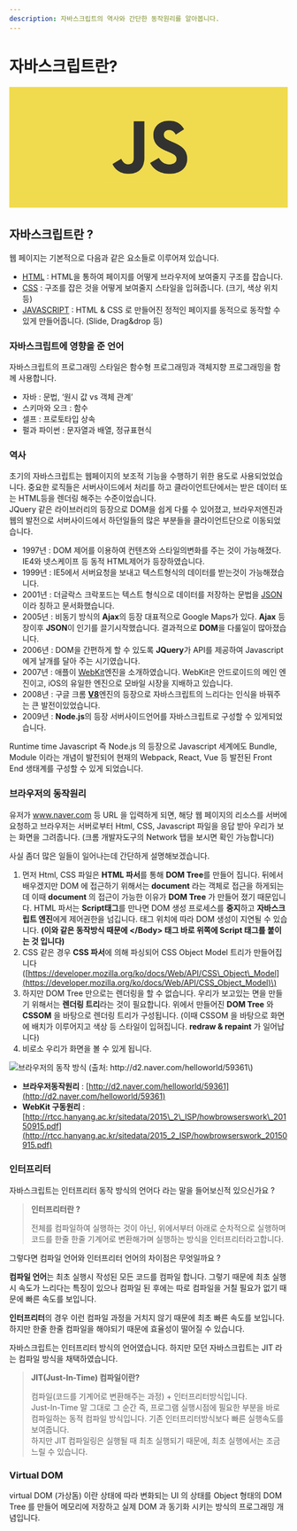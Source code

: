 ```yaml
---
description: 자바스크립트의 역사와 간단한 동작원리를 알아봅니다.
---
```


# 자바스크립트란?

![](.gitbook/assets/body%20%282%29.png)

## 자바스크립트란 ? <a id="&#xC790;&#xBC14;&#xC2A4;&#xD06C;&#xB9BD;&#xD2B8;&#xB780;"></a>

웹 페이지는 기본적으로 다음과 같은 요소들로 이루어져 있습니다.

* [HTML](https://developer.mozilla.org/ko/docs/Learn/HTML/Introduction_to_HTML/Getting_started) : HTML을 통하여 페이지를 어떻게 브라우저에 보여줄지 구조를 잡습니다.
* [CSS](https://developer.mozilla.org/ko/docs/Web/CSS/시작하기/CSS란) :  구조를 잡은 것을 어떻게 보여줄지 스타일을 입혀줍니다. \(크기, 색상 위치 등\) 
* [JAVASCRIPT](https://developer.mozilla.org/ko/docs/Learn/JavaScript/First_steps/What_is_JavaScript) :  HTML & CSS 로 만들어진 정적인 페이지를 동적으로 동작할 수 있게 만들어줍니다. \(Slide, Drag&drop 등\)

### 자바스크립트에 영향을 준 언어 <a id="&#xC790;&#xBC14;&#xC2A4;&#xD06C;&#xB9BD;&#xD2B8;&#xC5D0;-&#xC601;&#xD5A5;&#xC744;-&#xC900;-&#xC5B8;&#xC5B4;"></a>

자바스크립트의 프로그래밍 스타일은 함수형 프로그래밍과 객체지향 프로그래밍을 함께 사용합니다.

* 자바 : 문법, ‘원시 값 vs 객체 관계’
* 스키마와 오크 : 함수
* 셀프 : 프로토타입 상속
* 펄과 파이썬 : 문자열과 배열, 정규표현식

### 역사 <a id="&#xC5ED;&#xC0AC;"></a>

초기의 자바스크립트는 웹페이지의 보조적 기능을 수행하기 위한 용도로 사용되었었습니다. 중요한 로직들은 서버사이드에서 처리를 하고 클라이언트단에서는 받은 데이터 또는 HTML등을 렌더링 해주는 수준이었습니다.  
JQuery 같은 라이브러리의 등장으로 DOM을 쉽게 다룰 수 있어졌고, 브라우저엔진과 웹의 발전으로 서버사이드에서 하던일들의 많은 부분들을 클라이언트단으로 이동되었습니다.

* 1997년 : DOM 제어를 이용하여 컨텐츠와 스타일의변화를 주는 것이 가능해졌다. IE4와 넷스케이프 등 동적 HTML제어가 등장하였습니다.
* 1999년 : IE5에서 서버요청을 보내고 텍스트형식의 데이터를 받는것이 가능해졌습니다.
* 2001년 : 더글락스 크락포드는 텍스트 형식으로 데이터를 저장하는 문법을 [JSON](https://developer.mozilla.org/ko/docs/Web/JavaScript/Reference/Global_Objects/JSON)이라 칭하고 문서화했습니다.
* 2005년 : 비동기 방식의 **Ajax**의 등장 대표적으로 Google Maps가 있다. **Ajax** 등장이후 **JSON**이 인기를 끌기시작했습니다. 결과적으로 **DOM**을 다룰일이 많아졌습니다.
* 2006년 : DOM을 간편하게 할 수 있도록 **JQuery**가 API를 제공하여 Javascript 에게 날개를 달아 주는 시기였습니다.
* 2007년 : 애플이 [WebKit](https://ko.wikipedia.org/wiki/웹킷)엔진을 소개하였습니다. WebKit은 안드로이드의 메인 엔진이고, iOS의 유일한 엔진으로 모바일 시장을 지배하고 있습니다.
* 2008년 : 구글 크롬 [**V8**](https://ko.wikipedia.org/wiki/크롬_V8)엔진의 등장으로 자바스크립트의 느리다는 인식을 바꿔주는 큰 발전이있었습니다.
* 2009년 : **Node.js**의 등장 서버사이드언어를 자바스크립트로 구성할 수 있게되었습니다.

Runtime time Javascript 즉 Node.js 의 등장으로 Javascript 세계에도 Bundle, Module 이라는 개념이 발전되어 현재의 Webpack, React, Vue 등 발전된 Front End 생태계를 구성할 수 있게 되었습니다. 

### 브라우저의 동작원리 <a id="&#xB3D9;&#xC791;&#xC6D0;&#xB9AC;"></a>

유저가 www.naver.com 등 URL 을 입력하게 되면, 해당 웹 페이지의 리소스를 서버에 요청하고 브라우저는 서버로부터 Html, CSS, Javascript 파일을 응답 받아 우리가 보는 화면을 그려줍니다. \(크롬 개발자도구의 Network 탭을 보시면 확인 가능합니다\)

사실 좀더 많은 일들이 일어나는데 간단하게 설명해보겠습니다.

1. 먼저 Html, CSS 파일은 **HTML 파서**를 통해 **DOM Tree**를 만들어 집니다. 뒤에서 배우겠지만 DOM 에 접근하기 위해서는 **document** 라는 객체로 접근을 하게되는데 이때 **document** 의 접근이 가능한 이유가 **DOM Tree** 가 만들어 졌기 때문입니다. HTML 파서는 **Script태그**를 만나면 DOM 생성 프로세스를 **중지**하고 **자바스크립트 엔진**에게 제어권한을 넘깁니다. 태그 위치에 따라 DOM 생성이 지연될 수 있습니다.  **\(이와 같은 동작방식 때문에 &lt;/Body&gt; 태그 바로 위쪽에 Script 태그를 붙이는 것 입니다\)**
2. CSS 같은 경우 **CSS 파서**에 의해 파싱되어 CSS Object Model 트리가 만들어집니다 \([https://developer.mozilla.org/ko/docs/Web/API/CSS\_Object\_Model](https://developer.mozilla.org/ko/docs/Web/API/CSS_Object_Model)\)
3. 하지만 DOM Tree 만으로는 렌더링을 할 수 없습니다. 우리가 보고있는 면을 만들기 위해서는 **렌더링 트리**라는 것이 필요합니다. 위에서 만들어진 **DOM Tree** 와 **CSSOM** 을 바탕으로 렌더링 트리가 구성됩니다. \(이때 CSSOM 을 바탕으로 화면에 배치가 이루어지고 색상 등 스타일이 입혀집니다. **redraw & repaint** 가 일어납니다\)
4. 비로소 우리가 화면을 볼 수 있게 됩니다.

![&#xBE0C;&#xB77C;&#xC6B0;&#xC800;&#xC758; &#xB3D9;&#xC791; &#xBC29;&#xC2DD; \(&#xCD9C;&#xCC98;: http://d2.naver.com/helloworld/59361\)](https://d2.naver.com/content/images/2015/06/helloworld-59361-3.png)

* **브라우저동작원리** : [http://d2.naver.com/helloworld/59361](http://d2.naver.com/helloworld/59361)
* **WebKit 구동원리** : [http://rtcc.hanyang.ac.kr/sitedata/2015\_2\_ISP/howbrowserswork\_20150915.pdf](http://rtcc.hanyang.ac.kr/sitedata/2015_2_ISP/howbrowserswork_20150915.pdf)

### 인터프리터 <a id="&#xC778;&#xD130;&#xD504;&#xB9AC;&#xD2B8;"></a>

자바스크립트는 인터프리터 동작 방식의 언어다 라는 말을 들어보신적 있으신가요 ?

> **인터프리터란 ?**  
>   
> 전체를 컴파일하여 실행하는 것이 아닌, 위에서부터 아래로 순차적으로 실행하며 코드를 한줄 한줄 기계어로 변환해가며 실행하는 방식을 인터프리터라고합니다.

그렇다면 컴파일 언어와 인터프리터 언어의 차이점은 무엇일까요 ?

**컴파일 언어**는 최초 실행시 작성된 모든 코드를 컴파일 합니다. 그렇기 때문에 최초 실행시 속도가 느리다는 특징이 있으나 컴파일 된 후에는 따로 컴파일을 거칠 필요가 없기 때문에 빠른 속도를 보입니다.

**인터프리터**의 경우 이런 컴파일 과정을 거치지 않기 때문에 최초 빠른 속도를 보입니다. 하지만 한줄 한줄 컴파일을 해야되기 때문에 효율성이 떨어질 수 있습니다.

자바스크립트는 인터프리터 방식의 언어였습니다. 하지만 모던 자바스크립트는 JIT 라는 컴파일 방식을 채택하였습니다.

> **JIT\(Just-In-Time\) 컴파일이란?**  
>   
> 컴파일\(코드를 기계어로 변환해주는 과정\) + 인터프리터방식입니다.  
> Just-In-Time 말 그대로 그 순간 즉, 프로그램 실행시점에 필요한 부분을 바로 컴파일하는 동적 컴파일 방식입니다. 기존 인터프리터방식보다 빠른 실행속도를 보여줍니다.  
> 하지만 JIT 컴파일링은 실행될 때 최초 실행되기 때문에, 최초 실행에서는 조금 느릴 수 있습니다.



### Virtual DOM

virtual DOM \(가상돔\) 이란 상태에 따라 변화되는 UI 의 상태를 Object 형태의 DOM Tree 를 만들어 메모리에 저장하고 실제 DOM 과 동기화 시키는 방식의 프로그래밍 개념입니다.  



